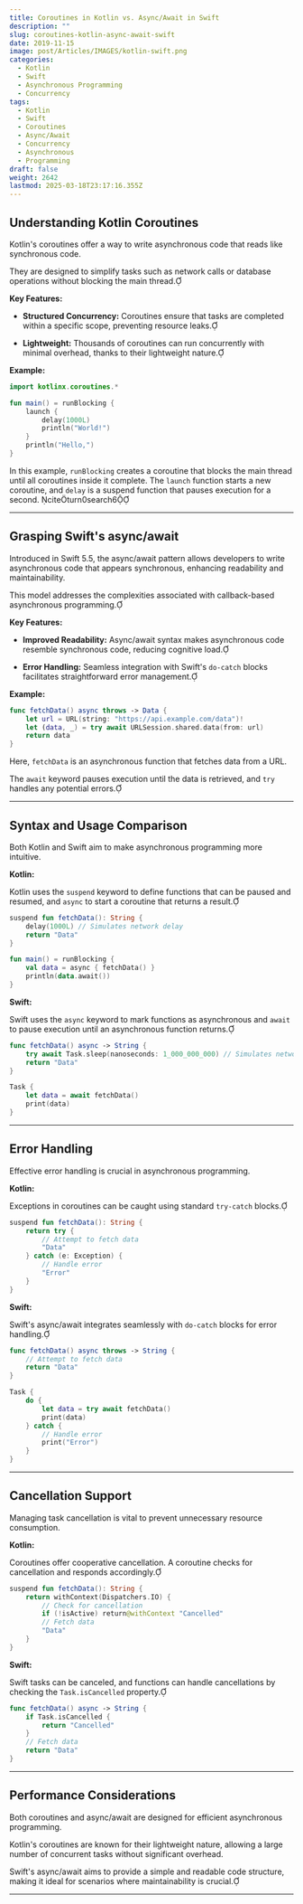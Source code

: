 ```yaml
---
title: Coroutines in Kotlin vs. Async/Await in Swift
description: ""
slug: coroutines-kotlin-async-await-swift
date: 2019-11-15
image: post/Articles/IMAGES/kotlin-swift.png
categories:
  - Kotlin
  - Swift
  - Asynchronous Programming
  - Concurrency
tags:
  - Kotlin
  - Swift
  - Coroutines
  - Async/Await
  - Concurrency
  - Asynchronous
  - Programming
draft: false
weight: 2642
lastmod: 2025-03-18T23:17:16.355Z
---
```

<!-- 
# Coroutines in Kotlin vs. Async/Await in Swift: A Comparative Analysis

In the ever-evolving landscape of programming languages, handling asynchronous tasks efficiently is paramount. Both Kotlin and Swift have introduced robust solutions to tackle this challenge: **Kotlin Coroutines** and **Swift's async/await**. Let's dive into a comparative analysis of these concurrency models, exploring their syntax, error handling, cancellation mechanisms, and more.

--- -->

## Understanding Kotlin Coroutines

Kotlin's coroutines offer a way to write asynchronous code that reads like synchronous code.

They are designed to simplify tasks such as network calls or database operations without blocking the main thread.

**Key Features:**

* **Structured Concurrency:** Coroutines ensure that tasks are completed within a specific scope, preventing resource leaks.

* **Lightweight:** Thousands of coroutines can run concurrently with minimal overhead, thanks to their lightweight nature.

**Example:**

```kotlin
import kotlinx.coroutines.*

fun main() = runBlocking {
    launch {
        delay(1000L)
        println("World!")
    }
    println("Hello,")
}
```

In this example, `runBlocking` creates a coroutine that blocks the main thread until all coroutines inside it complete. The `launch` function starts a new coroutine, and `delay` is a suspend function that pauses execution for a second. citeturn0search6

***

## Grasping Swift's async/await

Introduced in Swift 5.5, the async/await pattern allows developers to write asynchronous code that appears synchronous, enhancing readability and maintainability.

This model addresses the complexities associated with callback-based asynchronous programming.

**Key Features:**

* **Improved Readability:** Async/await syntax makes asynchronous code resemble synchronous code, reducing cognitive load.

* **Error Handling:** Seamless integration with Swift's `do-catch` blocks facilitates straightforward error management.

**Example:**

```swift
func fetchData() async throws -> Data {
    let url = URL(string: "https://api.example.com/data")!
    let (data, _) = try await URLSession.shared.data(from: url)
    return data
}
```

Here, `fetchData` is an asynchronous function that fetches data from a URL.

The `await` keyword pauses execution until the data is retrieved, and `try` handles any potential errors.

***

## Syntax and Usage Comparison

Both Kotlin and Swift aim to make asynchronous programming more intuitive.

**Kotlin:**

Kotlin uses the `suspend` keyword to define functions that can be paused and resumed, and `async` to start a coroutine that returns a result.

```kotlin
suspend fun fetchData(): String {
    delay(1000L) // Simulates network delay
    return "Data"
}

fun main() = runBlocking {
    val data = async { fetchData() }
    println(data.await())
}
```

**Swift:**

Swift uses the `async` keyword to mark functions as asynchronous and `await` to pause execution until an asynchronous function returns.

```swift
func fetchData() async -> String {
    try await Task.sleep(nanoseconds: 1_000_000_000) // Simulates network delay
    return "Data"
}

Task {
    let data = await fetchData()
    print(data)
}
```

***

## Error Handling

Effective error handling is crucial in asynchronous programming.

**Kotlin:**

Exceptions in coroutines can be caught using standard `try-catch` blocks.

```kotlin
suspend fun fetchData(): String {
    return try {
        // Attempt to fetch data
        "Data"
    } catch (e: Exception) {
        // Handle error
        "Error"
    }
}
```

**Swift:**

Swift's async/await integrates seamlessly with `do-catch` blocks for error handling.

```swift
func fetchData() async throws -> String {
    // Attempt to fetch data
    return "Data"
}

Task {
    do {
        let data = try await fetchData()
        print(data)
    } catch {
        // Handle error
        print("Error")
    }
}
```

***

## Cancellation Support

Managing task cancellation is vital to prevent unnecessary resource consumption.

**Kotlin:**

Coroutines offer cooperative cancellation. A coroutine checks for cancellation and responds accordingly.

```kotlin
suspend fun fetchData(): String {
    return withContext(Dispatchers.IO) {
        // Check for cancellation
        if (!isActive) return@withContext "Cancelled"
        // Fetch data
        "Data"
    }
}
```

**Swift:**

Swift tasks can be canceled, and functions can handle cancellations by checking the `Task.isCancelled` property.

```swift
func fetchData() async -> String {
    if Task.isCancelled {
        return "Cancelled"
    }
    // Fetch data
    return "Data"
}
```

***

## Performance Considerations

Both coroutines and async/await are designed for efficient asynchronous programming.

Kotlin's coroutines are known for their lightweight nature, allowing a large number of concurrent tasks without significant overhead.

Swift's async/await aims to provide a simple and readable code structure, making it ideal for scenarios where maintainability is crucial.

***

<!-- ## Conclusion

Kotlin's coroutines and Swift's async/await both offer powerful tools for handling asynchronous programming, each with its own set of features and nuances. Understanding their differences and similarities can help developers choose the right tool for their specific use cases, leading to more efficient and maintainable codebases.

--- -->

<!-- 
## Key Ideas

| Key Idea             | Summary                                                                                 |
|----------------------|-----------------------------------------------------------------------------------------|
| Structured Concurrency | Both Kotlin coroutines and Swift's async/await provide structured concurrency, ensuring tasks are completed within a specific scope.  -->
